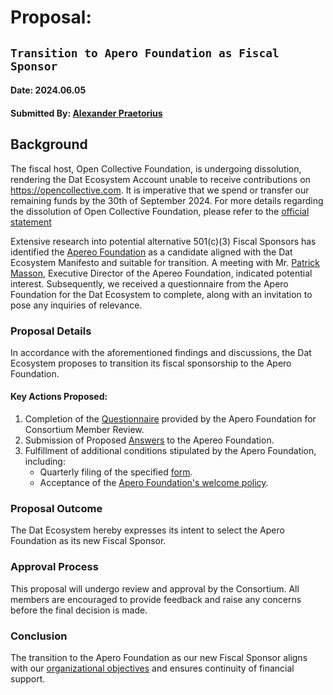 # Proposal:

## `Transition to Apero Foundation as Fiscal Sponsor`

#### Date: 2024.06.05

#### Submitted By: [Alexander Praetorius](https://github.com/serapath)

## Background

The fiscal host, Open Collective Foundation, is undergoing dissolution,
rendering the Dat Ecosystem Account unable to receive contributions on https://opencollective.com.
It is imperative that we spend or transfer our remaining funds by the 30th of September 2024.
For more details regarding the dissolution of Open Collective Foundation,
please refer to the [official statement](https://blog.opencollective.com/open-collective-official-statement-ocf-dissolution/)

Extensive research into potential alternative 501(c)(3) Fiscal Sponsors has identified
the [Apereo Foundation](https://www.apereo.org/) as a candidate aligned with the Dat Ecosystem Manifesto
and suitable for transition. A meeting with Mr. [Patrick Masson](@massonpj@fosstodon.org), Executive Director of the Apereo Foundation,
indicated potential interest. Subsequently, we received a questionnaire
from the Apero Foundation for the Dat Ecosystem to complete,
along with an invitation to pose any inquiries of relevance.

### Proposal Details

In accordance with the aforementioned findings and discussions,
the Dat Ecosystem proposes to transition its fiscal sponsorship to the Apero Foundation.

#### Key Actions Proposed:
1. Completion of the [Questionnaire](./questionaire.pdf) provided by the Apero Foundation for Consortium Member Review.
2. Submission of Proposed [Answers](./answers.md) to the Apereo Foundation.
3. Fulfillment of additional conditions stipulated by the Apero Foundation, including:
   * Quarterly filing of the specified [form](https://docs.google.com/forms/d/e/1FAIpQLSfTMOgmpixxvZ31DCxLVjFXY1UT_HQFwOurGmsdz0IAJoI_Ag/viewform).
   * Acceptance of the [Apero Foundation's welcome policy](https://www.apereo.org/about/governance/welcoming-policy-20).

### Proposal Outcome
The Dat Ecosystem hereby expresses its intent to select the Apero Foundation as its new Fiscal Sponsor.

### Approval Process
This proposal will undergo review and approval by the Consortium.
All members are encouraged to provide feedback and raise any concerns before the final decision is made.

### Conclusion
The transition to the Apero Foundation as our new Fiscal Sponsor aligns
with our [organizational objectives](https://github.com/dat-ecosystem/organization/blob/13eb30bb4270f3c1d10f2bf4e36f01f636c3e90f/MANIFESTO.md) and ensures continuity of financial support.



